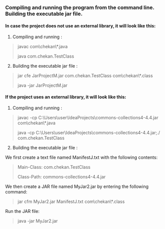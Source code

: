 ### Compiling and running the program from the command line. Building the executable jar file.

#### In case the project does not use an external library, it will look like this:
 1) Compiling and running : 

> javac com\chekan\\*.java
> 
> java com.chekan.TestClass

2) Building the executable jar file :

> jar cfe JarProjectM.jar com.chekan.TestClass com\chekan\\*.class
> 
> java -jar JarProjectM.jar

#### If the project uses an external library, it will look like this:
1) Compiling and running :

> javac -cp C:\Users\user\IdeaProjects\commons-collections4-4.4.jar com\chekan\\*.java
>
> java -cp C:\Users\user\IdeaProjects\commons-collections4-4.4.jar;./ com.chekan.TestClass

2) Building the executable jar file :

We first create a text file named ManifestJ.txt with the following contents:

> Main-Class: com.chekan.TestClass
>
> Class-Path: commons-collections4-4.4.jar

We then create a JAR file named MyJar2.jar by entering the following command:

>jar cfm MyJar2.jar ManifestJ.txt com\chekan\\*.class

Run the JAR file:

>java -jar MyJar2.jar
